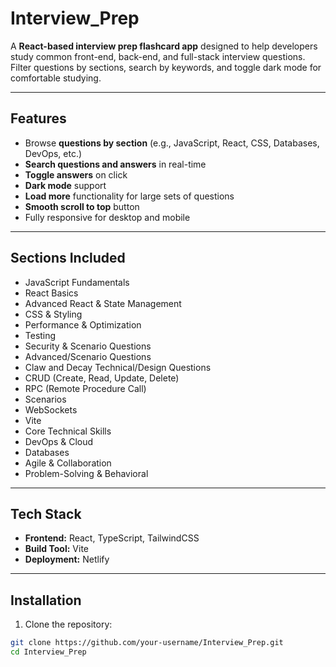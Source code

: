 # Interview_Prep

A **React-based interview prep flashcard app** designed to help developers study common front-end, back-end, and full-stack interview questions. Filter questions by sections, search by keywords, and toggle dark mode for comfortable studying.

---

## Features

- Browse **questions by section** (e.g., JavaScript, React, CSS, Databases, DevOps, etc.)
- **Search questions and answers** in real-time
- **Toggle answers** on click
- **Dark mode** support
- **Load more** functionality for large sets of questions
- **Smooth scroll to top** button
- Fully responsive for desktop and mobile

---

## Sections Included

- JavaScript Fundamentals  
- React Basics  
- Advanced React & State Management  
- CSS & Styling  
- Performance & Optimization  
- Testing  
- Security & Scenario Questions  
- Advanced/Scenario Questions  
- Claw and Decay Technical/Design Questions  
- CRUD (Create, Read, Update, Delete)  
- RPC (Remote Procedure Call)  
- Scenarios  
- WebSockets  
- Vite  
- Core Technical Skills  
- DevOps & Cloud  
- Databases  
- Agile & Collaboration  
- Problem-Solving & Behavioral  

---

## Tech Stack

- **Frontend:** React, TypeScript, TailwindCSS  
- **Build Tool:** Vite  
- **Deployment:** Netlify  

---

## Installation

1. Clone the repository:

```bash
git clone https://github.com/your-username/Interview_Prep.git
cd Interview_Prep
